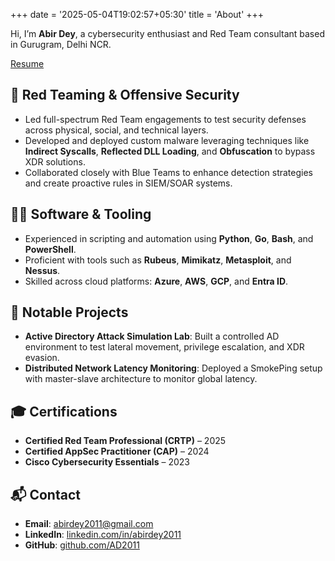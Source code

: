 +++
date = '2025-05-04T19:02:57+05:30'
title = 'About'
+++

Hi, I’m **Abir Dey**, a cybersecurity enthusiast and Red Team consultant based in Gurugram, Delhi NCR.

[Resume](../images/resume.pdf)

## 🔐 Red Teaming & Offensive Security

- Led full-spectrum Red Team engagements to test security defenses across physical, social, and technical layers.
- Developed and deployed custom malware leveraging techniques like **Indirect Syscalls**, **Reflected DLL Loading**, and **Obfuscation** to bypass XDR solutions.
- Collaborated closely with Blue Teams to enhance detection strategies and create proactive rules in SIEM/SOAR systems.

## 👨‍💻 Software & Tooling

- Experienced in scripting and automation using **Python**, **Go**, **Bash**, and **PowerShell**.
- Proficient with tools such as **Rubeus**, **Mimikatz**, **Metasploit**, and **Nessus**.
- Skilled across cloud platforms: **Azure**, **AWS**, **GCP**, and **Entra ID**.

## 🧪 Notable Projects

- **Active Directory Attack Simulation Lab**: Built a controlled AD environment to test lateral movement, privilege escalation, and XDR evasion.
- **Distributed Network Latency Monitoring**: Deployed a SmokePing setup with master-slave architecture to monitor global latency.

## 🎓 Certifications

- **Certified Red Team Professional (CRTP)** – 2025
- **Certified AppSec Practitioner (CAP)** – 2024
- **Cisco Cybersecurity Essentials** – 2023

## 📬 Contact

- **Email**: [abirdey2011@gmail.com](mailto:abirdey2011@gmail.com)
- **LinkedIn**: [linkedin.com/in/abirdey2011](https://linkedin.com/in/abirdey2011)
- **GitHub**: [github.com/AD2011](https://github.com/AD2011)
